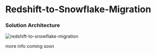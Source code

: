 # Redshift-to-Snowflake-Migration

### Solution Architecture
![redshift-to-snowflake-migration](https://github.com/user-attachments/assets/b6dcf64d-c14b-4a57-8dd5-872f86209ebf)

more info coming soon
